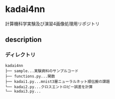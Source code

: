 # kadai4nn
計算機科学実験及び演習4画像処理用リポジトリ

## description
### ディレクトリ
```
kadai4nn
├── sample...実験資料のサンプルコード
├── functions.py...関数
├── kadai1.py...mnist3層ニューラルネット順伝搬の課題
└── kadai2.py...クロスエントロピー誤差を計算
└── kadai3.py...
```
